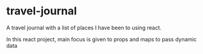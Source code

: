 # travel-journal

A travel journal with a list of places I have been to using react.

In this react project, main focus is given to props and maps to pass dynamic data
